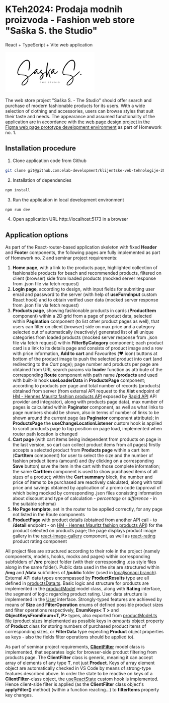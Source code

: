 # KTeh2024: Prodaja modnih proizvoda - Fashion web store "Saška S. the Studio"

React + TypeScript + Vite web application

!["Saška S. the Studio" logo](public/img/logo.png)

The web store project "Saška S. - The Studio" should offer search and purchase of modern fashionable products for its users. With a wide selection of clothing and accessories, users can browse styles that suit their taste and needs. The appearance and assumed functionality of the application are in accordance with [the web page design project in the Figma web page prototype development environment](https://www.figma.com/design/a1a1F9hDzFrbcFIZcKoBRc/Prodavnica-modnih-proizvoda-domaci1) as part of Homework no. 1.

## Installation procedure

1. Clone application code from Github

```sh {"id":"01J859XFBD9VPC31ZDT3GFX8YF"}
git clone git@github.com:elab-development/klijentske-veb-tehnologije-2024-2022-0246-prodaja-modnih-proizvoda.git
```

2. Installation of dependencies

```sh {"id":"01J85A1WY8C2YP265F902DE7RE"}
npm install
```

3. Run the application in local development environment 

```sh {"id":"01J85A4FD12F9C5RWN3K94630F"}
npm run dev
```

4. Open application URL http://localhost:5173 in a browser

## Application options

As part of the React-router-based application skeleton with fixed **Header** and **Footer** components, the following pages are fully implemented as part of Homework no. 2 and seminar project requirements:

1. **Home page**, with a link to the products page, highlighted collection of fashionable products for beach and recommended products, filtered on client (browser) side from loaded products (mocked server response from .json file via fetch request)
2. **Login page**, according to design, with input fields for submiting user email and password to the server (with help of **useFormInput** custom React hook) and to obtain verified user data (mocked server response from .json file via fetch request)
3. **Products page**, showing fashionable products in cards (**ProductItem** component) within a 2D grid from a page of product data, selected within **Pagination** component (to list other product pages as well), that users can filter on client (browser) side on max price and a category selected out of automatically (reactively) generated list of all unique categories from loaded products (mocked server response from .json file via fetch request) within **FilterByCategory** component; each product card is a link to its details page and consists of product image and a row with price information, **Add to cart** and Favourites (‪‪❤︎‬ icon) buttons at bottom of the product image to push the selected product into cart (and redirecting to the *Cart* page); page number and products per page are obtained from URL search params via **loader** function as attribute of the corresponding **Route** component with path name **/products** and used with built-in hook **useLoaderData** in **ProductsPage** component; according to products per page and total number of records (products) obtained from server (from external API request to the **/list** endpoint of [HM - Hennes Mauritz fashion products API](https://rapidapi.com/apidojo/api/hm-hennes-mauritz/playground) exposed by [Rapid API](https://rapidapi.com) API provider and integrator), along with products page data), max number of pages is calculated within **Paginator** component, as well as what links to page numbers should be shown, also in terms of number of links to be shown around the current page (as **Paginator** component attribute); in **ProductsPage** the **useChangeLocationListener** custom hook is applied to scroll products page to top position on page load, implemented when router path location is changed
4. **Cart page** (with cart items being independent from products on page in the last version, so cart can collect product items from all pages) firstly accepts a selected product from **Products page** within a cart item (**CartItem** component) for user to select the size and the number of fashion product items (amount) and (by clicking on a corresponding **Save** button) save the item in the cart with those complete information; the same **CartItem** component is used to show purchased items of all sizes of a product; within the **Cart summary** block, the number and price of items to be purchased are reactively calculated, along with total price and savings obtained by application of a promo code (approval of which being mocked by corresponding .json files consisting information about discount and type of calculation - *percentage* or *difference* - in the suitable schema)
5. **No Page template**, set in the router to be applied correctly, for any page not listed in the Route components
6. **ProductPage** with product details (obtained from another API call - to **/detail** endpoint - on [HM - Hennes Mauritz fashion products API](https://rapidapi.com/apidojo/api/hm-hennes-mauritz/playground)) for the product selected on products page; the page displays product image gallery in the [react-image-gallery](https://github.com/xiaolin/react-image-gallery) component, as well as [react-rating](https://github.com/dreyescat/react-rating) product rating component

All project files are structured according to their role in the project (namely components, models, hooks, mocks and pages) within corresponding subfolders of **/src** project folder (with their corresponding .css style files along in the same folder). Public data used in the site are structured within **/img** and **/data** subfolders of **/public** folder (used in [localjsonapi branch](https://github.com/elab-development/klijentske-veb-tehnologije-2024-2022-0246-prodaja-modnih-proizvoda/tree/localjsonapi)). External API data types encompassed by **ProductResults** type are all defined in [productsData.ts](/src/models/productsData.ts). Basic logic and structure for products are implemented in the [productModel](/src/models/productModel.ts) model class, along with **Rating** interface, the segment of logic regarding product rating. User data structure is implemented in the [User](/src/models/userModel.ts) interface. Strongly-typed features are achieved by means of **Size** and **FilterOperation** enums of defined possible product sizes and filter operations respectively, **EnumKeys< T >** and **ObjectKeysFromEnum<T, P>** types, also exported from [productModel.ts file](/src/models/productModel.ts) (product sizes implemented as possible keys in *amounts* object property of **Product** class for storing numbers of purchased product items of corresponding sizes, or **FilterData** type expecting **Product** object properties as keys - also the fields filter operations should be applied to).

As part of seminar project requirements, [**ClientFilter**](/src/models/clientFilterModel.ts) model class is implemented, that separates logic for browser-side product filtering from products page. The **ClientFilter** class is generic, meaning it can accept array of elements of any type **T**, not just **Product**. Keys of array element object are automatically checked in VS Code by means of strong-type features described above. In order the state to be reactive on keys of a **ClientFilter**-class object, the [useReactState](/src/hooks/useReactState.ts) custom hook is implemented. Hence client-side filter is applied (as the **ClientFilter** class object's **applyFilter()** method) (within a function reacting...) to **filterItems** property key changes.
